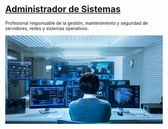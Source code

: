 # [Administrador de Sistemas](https://www.unir.net/revista/ingenieria/administrador-sistemas/#:~:text=Un%20administrador%20de%20sistemas%20es%20el%20perfil%20profesional%20sobre%20el,laboral%2C%20supervisando%20su%20correcto%20funcionamiento.)

Profesional responsable de la gestión, mantenimiento y seguridad de servidores, redes y sistemas operativos.

![administrador](img/tareas-administrador-de-sistemas.jpg)
